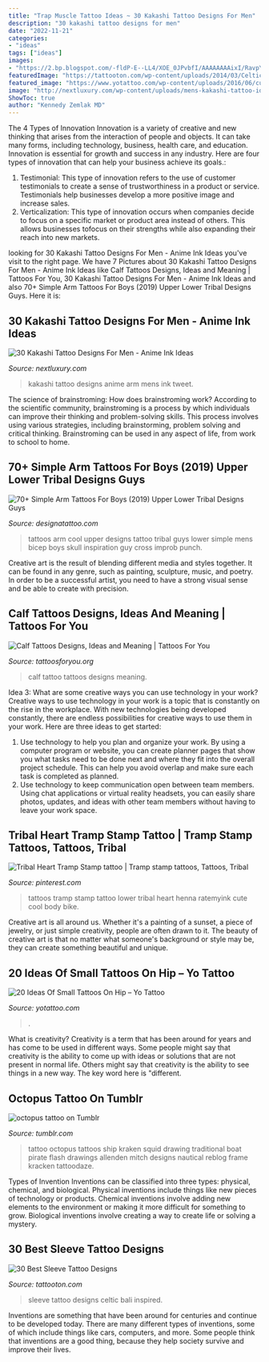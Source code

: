```yaml
---
title: "Trap Muscle Tattoo Ideas ~ 30 Kakashi Tattoo Designs For Men"
description: "30 kakashi tattoo designs for men"
date: "2022-11-21"
categories:
- "ideas"
tags: ["ideas"]
images:
- "https://2.bp.blogspot.com/-fldP-E--LL4/XOE_0JPvbfI/AAAAAAAAixI/RavpYfOlZD834GwQq0WwG6V7gTvXJrragCLcBGAs/s1600/best-arm-tattoos-for-men.jpg"
featuredImage: "https://tattooton.com/wp-content/uploads/2014/03/Celtic-and-bali-inspired-sleeve.jpg"
featured_image: "https://www.yotattoo.com/wp-content/uploads/2016/06/cute-car-tattoo-on-hip.jpg"
image: "http://nextluxury.com/wp-content/uploads/mens-kakashi-tattoo-ideas-on-arm.jpg"
ShowToc: true
author: "Kennedy Zemlak MD"
---
```



The 4 Types of Innovation
Innovation is a variety of creative and new thinking that arises from the interaction of people and objects. It can take many forms, including technology, business, health care, and education. Innovation is essential for growth and success in any industry. Here are four types of innovation that can help your business achieve its goals.: 
1. Testimonial: This type of innovation refers to the use of customer testimonials to create a sense of trustworthiness in a product or service. Testimonials help businesses develop a more positive image and increase sales. 
2. Verticalization: This type of innovation occurs when companies decide to focus on a specific market or product area instead of others. This allows businesses tofocus on their strengths while also expanding their reach into new markets. 

	

		
looking for 30 Kakashi Tattoo Designs For Men - Anime Ink Ideas you've visit to the right page. We have 7 Pictures about 30 Kakashi Tattoo Designs For Men - Anime Ink Ideas like Calf Tattoos Designs, Ideas and Meaning | Tattoos For You, 30 Kakashi Tattoo Designs For Men - Anime Ink Ideas and also 70+ Simple Arm Tattoos For Boys (2019) Upper Lower Tribal Designs Guys. Here it is:
		
    
## 30 Kakashi Tattoo Designs For Men - Anime Ink Ideas

<img loading=lazy src="http://nextluxury.com/wp-content/uploads/mens-kakashi-tattoo-ideas-on-arm.jpg" onerror="this.onerror=null;this.src='https://tse2.mm.bing.net/th?id=OIP.ekjMgk31YeIQuzDk2FCO7QHaHa&amp;pid=15.1';" alt="30 Kakashi Tattoo Designs For Men - Anime Ink Ideas">

_Source: nextluxury.com_

>kakashi tattoo designs anime arm mens ink tweet. 

	

The science of brainstroming: How does brainstroming work?
According to the scientific community, brainstroming is a process by which individuals can improve their thinking and problem-solving skills. This process involves using various strategies, including brainstorming, problem solving and critical thinking. Brainstroming can be used in any aspect of life, from work to school to home.

    
## 70+ Simple Arm Tattoos For Boys (2019) Upper Lower Tribal Designs Guys

<img loading=lazy src="https://2.bp.blogspot.com/-fldP-E--LL4/XOE_0JPvbfI/AAAAAAAAixI/RavpYfOlZD834GwQq0WwG6V7gTvXJrragCLcBGAs/s1600/best-arm-tattoos-for-men.jpg" onerror="this.onerror=null;this.src='https://tse1.mm.bing.net/th?id=OIP.xtzioqGGvj3s_r0ceR60FgAAAA&amp;pid=15.1';" alt="70+ Simple Arm Tattoos For Boys (2019) Upper Lower Tribal Designs Guys">

_Source: designatattoo.com_

>tattoos arm cool upper designs tattoo tribal guys lower simple mens bicep boys skull inspiration guy cross improb punch. 

	

Creative art is the result of blending different media and styles together. It can be found in any genre, such as painting, sculpture, music, and poetry. In order to be a successful artist, you need to have a strong visual sense and be able to create with precision.

    
## Calf Tattoos Designs, Ideas And Meaning | Tattoos For You

<img loading=lazy src="https://www.tattoosforyou.org/wp-content/uploads/2016/05/Back-of-Calf-Tattoo.jpg" onerror="this.onerror=null;this.src='https://tse3.mm.bing.net/th?id=OIP.tVqueViLgs_K-D6ZM4ORBQHaJm&amp;pid=15.1';" alt="Calf Tattoos Designs, Ideas and Meaning | Tattoos For You">

_Source: tattoosforyou.org_

>calf tattoo tattoos designs meaning. 

	

Idea 3: What are some creative ways you can use technology in your work?
Creative ways to use technology in your work is a topic that is constantly on the rise in the workplace. With new technologies being developed constantly, there are endless possibilities for creative ways to use them in your work. Here are three ideas to get started: 
1. Use technology to help you plan and organize your work. By using a computer program or website, you can create planner pages that show you what tasks need to be done next and where they fit into the overall project schedule. This can help you avoid overlap and make sure each task is completed as planned. 
2. Use technology to keep communication open between team members. Using chat applications or virtual reality headsets, you can easily share photos, updates, and ideas with other team members without having to leave your work space.

    
## Tribal Heart Tramp Stamp Tattoo | Tramp Stamp Tattoos, Tattoos, Tribal

<img loading=lazy src="https://i.pinimg.com/736x/4a/b7/cf/4ab7cf98e12ee565d60d6e4ee930f2b7--back-tattoos-heart-tattoos.jpg" onerror="this.onerror=null;this.src='https://tse4.mm.bing.net/th?id=OIP.uzHOGitNEWb7-Uk53O9SGwHaFj&amp;pid=15.1';" alt="Tribal Heart Tramp Stamp tattoo | Tramp stamp tattoos, Tattoos, Tribal">

_Source: pinterest.com_

>tattoos tramp stamp tattoo lower tribal heart henna ratemyink cute cool body bike. 

	

Creative art is all around us. Whether it's a painting of a sunset, a piece of jewelry, or just simple creativity, people are often drawn to it. The beauty of creative art is that no matter what someone's background or style may be, they can create something beautiful and unique.

    
## 20 Ideas Of Small Tattoos On Hip – Yo Tattoo

<img loading=lazy src="https://www.yotattoo.com/wp-content/uploads/2016/06/cute-car-tattoo-on-hip.jpg" onerror="this.onerror=null;this.src='https://tse3.mm.bing.net/th?id=OIP.H66wp1TNmNuK-fcmXkhQiwHaJ4&amp;pid=15.1';" alt="20 Ideas Of Small Tattoos On Hip – Yo Tattoo">

_Source: yotattoo.com_

>. 

	

What is creativity?
Creativity is a term that has been around for years and has come to be used in different ways. Some people might say that creativity is the ability to come up with ideas or solutions that are not present in normal life. Others might say that creativity is the ability to see things in a new way. The key word here is "different.

    
## Octopus Tattoo On Tumblr

<img loading=lazy src="https://78.media.tumblr.com/1a6ebeddb7bde88a13f89e089d2f683c/tumblr_mzx7fviURm1somk22o1_500.jpg" onerror="this.onerror=null;this.src='https://tse4.mm.bing.net/th?id=OIP.FQzsbbzrgNxwqL5UW6hg1AHaJ6&amp;pid=15.1';" alt="octopus tattoo on Tumblr">

_Source: tumblr.com_

>tattoo octopus tattoos ship kraken squid drawing traditional boat pirate flash drawings allenden mitch designs nautical reblog frame kracken tattoodaze. 

	

Types of Invention
Inventions can be classified into three types: physical, chemical, and biological. Physical inventions include things like new pieces of technology or products. Chemical inventions involve adding new elements to the environment or making it more difficult for something to grow. Biological inventions involve creating a way to create life or solving a mystery.

    
## 30 Best Sleeve Tattoo Designs

<img loading=lazy src="https://tattooton.com/wp-content/uploads/2014/03/Celtic-and-bali-inspired-sleeve.jpg" onerror="this.onerror=null;this.src='https://tse4.mm.bing.net/th?id=OIP.RLwAlaDD_RjM1m9SAnSUBQHaQC&amp;pid=15.1';" alt="30 Best Sleeve Tattoo Designs">

_Source: tattooton.com_

>sleeve tattoo designs celtic bali inspired. 

	

Inventions are something that have been around for centuries and continue to be developed today. There are many different types of inventions, some of which include things like cars, computers, and more. Some people think that inventions are a good thing, because they help society survive and improve their lives.

